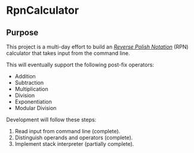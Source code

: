 # RpnCalculator

## Purpose

This project is a multi-day effort to build an [*Reverse Polish Notation*](https://en.wikipedia.org/wiki/Reverse_Polish_notation) (RPN) calculator that takes input from the command line.

This will eventually support the following post-fix operators:

* Addition
* Subtraction
* Multiplication
* Division
* Exponentiation
* Modular Division

Development will follow these steps:

1. Read input from command line (complete).
2. Distinguish operands and operators (complete).
3. Implement stack interpreter (partially complete).
